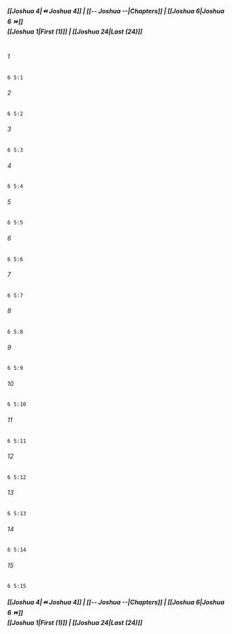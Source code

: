 
##### **[[Joshua 4|⏪ Joshua 4]] | [[-- Joshua --|Chapters]] | [[Joshua 6|Joshua 6 ⏩]]**<br>**[[Joshua 1|First (1)]] | [[Joshua 24|Last (24)]]**<br><br>

###### 1
``` verse
6 5:1
```
###### 2
``` verse
6 5:2
```
###### 3
``` verse
6 5:3
```
###### 4
``` verse
6 5:4
```
###### 5
``` verse
6 5:5
```
###### 6
``` verse
6 5:6
```
###### 7
``` verse
6 5:7
```
###### 8
``` verse
6 5:8
```
###### 9
``` verse
6 5:9
```
###### 10
``` verse
6 5:10
```
###### 11
``` verse
6 5:11
```
###### 12
``` verse
6 5:12
```
###### 13
``` verse
6 5:13
```
###### 14
``` verse
6 5:14
```
###### 15
``` verse
6 5:15
```

##### **[[Joshua 4|⏪ Joshua 4]] | [[-- Joshua --|Chapters]] | [[Joshua 6|Joshua 6 ⏩]]**<br>**[[Joshua 1|First (1)]] | [[Joshua 24|Last (24)]]**
